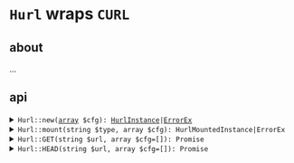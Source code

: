 # `Hurl` wraps `CURL`
## about
...


## api
<details>
<summary><code>Hurl::new(<u>array</u> $cfg): <u>HurlInstance</u>|<u>ErrorEx</u>
</code></summary>

...
</details>
<details>
<summary><code>Hurl::mount(string $type, array $cfg): HurlMountedInstance|ErrorEx
</code></summary>

...
</details>
<details>
<summary><code>Hurl::GET(string $url, array $cfg=[]): Promise
</code></summary>

...
</details>
<details>
<summary><code>Hurl::HEAD(string $url, array $cfg=[]): Promise
</code></summary>

...
</details>


<!-- links {{{ -->

[some]: https://learn.microsoft.com/en-us/windows/win32/fileio/alertable-i-o

<!-- }}} -->
